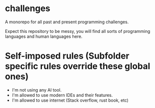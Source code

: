 # challenges
A monorepo for all past and present programming challenges.

Expect this repository to be messy, you will find all sorts of programming languages and human languages here.

# Self-imposed rules (Subfolder specific rules override these global ones)

- I'm not using any AI tool.
- I'm allowed to use modern IDEs and their features.
- I'm allowed to use internet (Stack overflow, rust book, etc)
